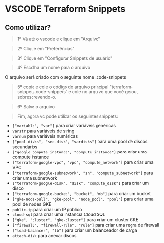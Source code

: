 # VSCODE Terraform Snippets

## Como utilizar? 
> 1º Vá até o vscode e clique em "Arquivo"

> 2º Clique em "Preferências"

> 3º Clique em "Configurar Snippets de usuário"

> 4º Escolha um nome para o arquivo

O arquivo será criado com o seguinte nome
<nomeescolhido>.code-snippets

> 5º copie e cole o código do arquivo principal "terraform-snippets.code-snippets" e cole no arquivo
que você gerou, sobrescrevendo-o.

> 6º Salve o arquivo

> Fim, agora vc pode utilizar os seguintes snippets:

- `["variable", "var"]` para criar variáveis genéricas
- `varstr` para variáveis de string
- `varnum` para variáveis numéricas
- `["pool-disks", "sec-disk", "vardisks"]` para uma pool de discos secundários
- `["google_compute_instance", "compute_instance"]` para criar uma compute instance
- `["terraform-google-vpc", "vpc", "compute_network"]` para criar uma VPC
- `["terraform-google-subnetwork", "sn", "compute_subnetwork"]` para criar uma subnetwork
- `["terraform-google-disk", "disk", "compute_disk"]` para criar um disco
- `["terraform-google-bucket", "bucket", "mb"]` para criar um bucket
- `["gke-node-pull", "gke-pool", "node_pool", "pool"]` para criar uma pool de nodes GKE
- `public-ip` para criar um IP público
- `cloud-sql` para criar uma instância Cloud SQL
- `["gke", "cluster", "gke-cluster"]` para criar um cluster GKE
- `["firewall", "firewall-rule", "rule"]` para criar uma regra de firewall
- `["load-balancer", "lb"]` para criar um balanceador de carga
- `attach-disk` para anexar discos



